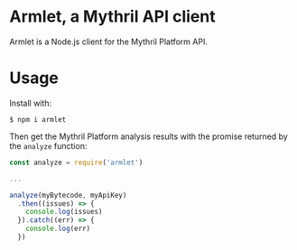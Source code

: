 # Armlet, a Mythril API client

Armlet is a Node.js client for the Mythril Platform API.

# Usage

Install with:
```
$ npm i armlet
```

Then get the Mythril Platform analysis results with the promise returned by
the `analyze` function:
```javascript
const analyze = require('armlet')

...

analyze(myBytecode, myApiKey)
  .then((issues) => {
    console.log(issues)
  }).catch((err) => {
    console.log(err)
  })
```
